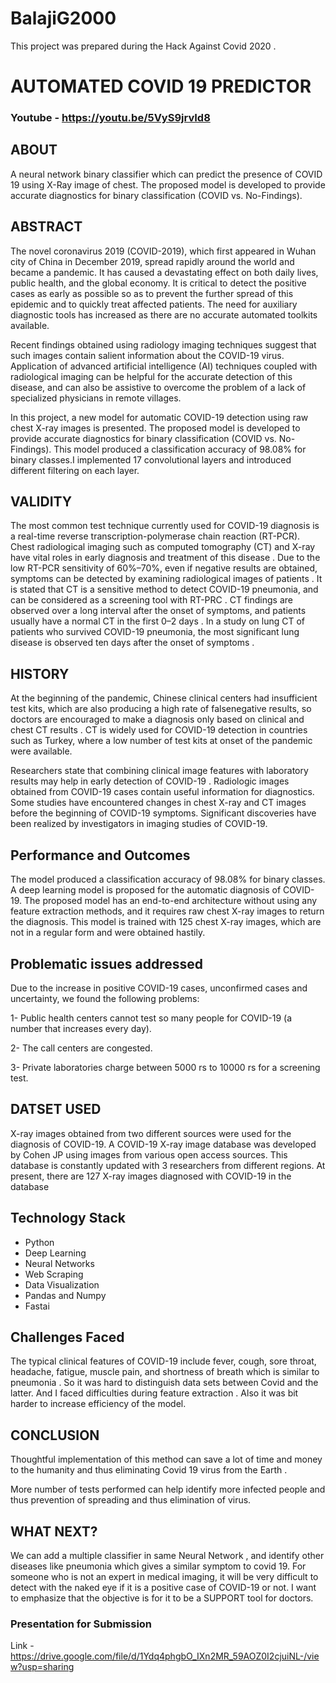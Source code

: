 # BalajiG2000

This project was prepared during the Hack Against Covid 2020 .

# AUTOMATED COVID 19 PREDICTOR

### Youtube - https://youtu.be/5VyS9jrvId8

## ABOUT

A neural network binary classifier which can predict the presence of COVID 19 using X-Ray image of chest. The proposed model is developed to provide accurate diagnostics for binary classification (COVID vs. No-Findings).

## ABSTRACT

The novel coronavirus 2019 (COVID-2019), which first appeared in Wuhan city of China in December 2019, spread rapidly around the world and became a pandemic. It has caused a devastating effect on both daily lives, public health, and the global economy. It is critical to detect the positive cases as early as possible so as to prevent the further spread of this epidemic and to quickly treat affected patients. The need for auxiliary diagnostic tools has increased as there are no accurate automated toolkits available.

Recent findings obtained using radiology imaging techniques suggest that such images contain salient information about the COVID-19 virus. Application of advanced artificial intelligence (AI) techniques coupled with radiological imaging can be helpful for the accurate detection of this disease, and can also be assistive to overcome the problem of a lack of specialized physicians in remote villages.

In this project, a new model for automatic COVID-19 detection using raw chest X-ray images is presented. The proposed model is developed to provide accurate diagnostics for binary classification (COVID vs. No-Findings). This model produced a classification accuracy of 98.08% for binary classes.I implemented 17 convolutional layers and introduced different filtering on each layer.

## VALIDITY

The most common test technique currently used for COVID-19 diagnosis is a real-time reverse transcription-polymerase chain reaction (RT-PCR). Chest radiological imaging such as computed tomography (CT) and X-ray have vital roles in early diagnosis and treatment of this disease . Due to the low RT-PCR sensitivity of 60%–70%, even if negative results are obtained, symptoms can be detected by examining radiological images of patients . It is stated that CT is a sensitive method to detect COVID-19 pneumonia, and can be considered as a screening tool with RT-PRC . CT findings are observed over a long interval after the onset of symptoms, and patients usually have a normal CT in the first 0–2 days . In a study on lung CT of patients who  survived COVID-19 pneumonia, the most significant lung disease is observed ten days after the onset of symptoms .

## HISTORY 

At the beginning of the pandemic, Chinese clinical centers had insufficient test kits, which are also producing a high rate of falsenegative results, so doctors are encouraged to make a diagnosis only based on clinical and chest CT results . CT is widely used for COVID-19 detection in countries such as Turkey, where a low number of test kits at onset of the pandemic were available.

Researchers state that combining clinical image features with laboratory results may help in early detection of COVID-19 . Radiologic images obtained from COVID-19 cases contain useful information for diagnostics. Some studies have encountered changes in chest X-ray and CT images before the beginning of COVID-19 symptoms. Significant discoveries have been realized by investigators in imaging studies of COVID-19.

## Performance and Outcomes

The model produced a classification accuracy of 98.08% for binary classes.
A deep learning model is proposed for the automatic diagnosis of COVID-19. 
The proposed model has an end-to-end architecture without using any feature extraction methods, and it requires raw chest X-ray images to return the diagnosis. 
This model is trained with 125 chest X-ray images, which are not in a regular form and were obtained hastily. 

## Problematic issues addressed
Due to the increase in positive COVID-19 cases, unconfirmed cases and uncertainty, we found the following problems:

1- Public health centers cannot test so many people for COVID-19 (a number that increases every day).

2- The call centers are congested.

3- Private laboratories charge between 5000 rs to 10000 rs for a screening test.


## DATSET USED

X-ray images obtained from two different sources were used for the diagnosis of COVID-19. 
A COVID-19 X-ray image database was developed by Cohen JP  using images from various open access sources. This database is constantly updated with 3 researchers from different regions. 
At present, there are 127 X-ray images diagnosed with COVID-19 in the database

## Technology Stack

* Python
* Deep Learning
* Neural Networks
* Web Scraping
* Data Visualization
* Pandas and Numpy
* Fastai

## Challenges Faced

The typical clinical features of COVID-19 include fever, cough, sore throat, headache, fatigue, muscle pain, and shortness of breath which is similar to pneumonia . So it was hard to distinguish data sets between Covid and the latter. And I faced difficulties during feature extraction . Also it was bit harder to increase efficiency of the model.

## CONCLUSION

Thoughtful implementation of this method can save a lot of time and money to the humanity and thus eliminating Covid 19 virus from the Earth .

More number of tests performed can help identify more infected people and thus prevention of spreading and thus elimination of virus.

## WHAT NEXT?

We can add a multiple classifier in same Neural Network , and identify other diseases like pneumonia which gives a similar symptom to covid 19.
For someone who is not an expert in medical imaging, it will be very difficult to detect with the naked eye if it is a positive case of COVID-19 or not. 
I want to emphasize that the objective is for it to be a SUPPORT tool for doctors.

### Presentation for Submission
Link - https://drive.google.com/file/d/1Ydq4phgbO_IXn2MR_59AOZ0I2cjuiNL-/view?usp=sharing
